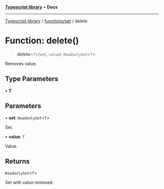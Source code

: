[**Typescript library**](../../../index.md) • **Docs**

***

[Typescript library](../../../modules.md) / [functions/set](../index.md) / delete

# Function: delete()

> **delete**\<`T`\>(`set`, `value`): `ReadonlySet`\<`T`\>

Removes value.

## Type Parameters

• **T**

## Parameters

• **set**: `ReadonlySet`\<`T`\>

Set.

• **value**: `T`

Value.

## Returns

`ReadonlySet`\<`T`\>

Set with value removed.
